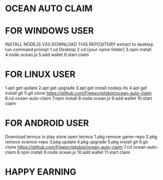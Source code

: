 # OCEAN AUTO CLAIM
# FOR WINDOWS USER
INSTALL NODEJS V20
DOWNLOAD THIS REPOSITORY
extract to desktop
run command prompt 
1.cd Desktop
2.cd [your name folder]
3.npm install
4.node ocean.js
5.add wallet
6.start claim
# FOR LINUX USER
1.apt get update
2.apt get upgrade
3.apt get install nodejs-lts
4.apt get install git
5.git clone https://github.com/Freescriptsbot/ocean-auto-claim
6.cd ocean-auto-claim
7.npm install 
8.node ocean.js
9.add wallet
10.start claim
# FOR ANDROID USER
Download termux in play store 
open termux
1.pkg remove game-repo
2.pkg remove science-repo
3.pkg update
4.pkg upgrade 
5.pkg install git
6.git clone https://github.com/Freescriptsbot/ocean-auto-claim
7.cd ocean-auto-claim
8.npm install 
9.node ocean.js
10.add wallet
11.start claim

# HAPPY EARNING
